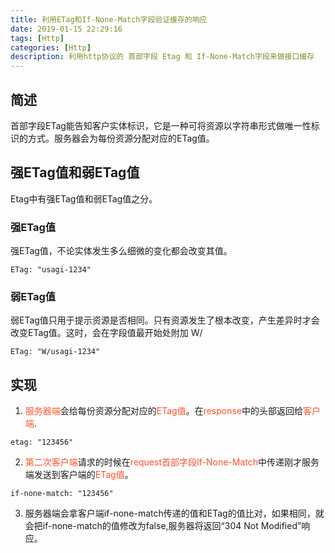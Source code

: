 ```yaml
---
title: 利用ETag和If-None-Match字段验证缓存的响应
date: 2019-01-15 22:29:16
tags: [Http]
categories: [Http]
description: 利用http协议的 首部字段 Etag 和 If-None-Match字段来做接口缓存
---
```

## 简述
首部字段ETag能告知客户实体标识，它是一种可将资源以字符串形式做唯一性标识的方式。服务器会为每份资源分配对应的ETag值。
## 强ETag值和弱ETag值
Etag中有强ETag值和弱ETag值之分。
### 强ETag值
强ETag值，不论实体发生多么细微的变化都会改变其值。
``` http
ETag: "usagi-1234"
```
### 弱ETag值
弱ETag值只用于提示资源是否相同。只有资源发生了根本改变，产生差异时才会改变ETag值。这时，会在字段值最开始处附加 W/
``` http
ETag: "W/usagi-1234"
```
## 实现
1. <font color="#ff502c">服务器端</font>会给每份资源分配对应的<font color="#ff502c">ETag值</font>。在<font color="#ff502c">response</font>中的头部返回给<font color="#ff502c">客户端</font>.
``` http
etag: "123456"
```
2. <font color="#ff502c">第二次客户端</font>请求的时候在<font color="#ff502c">request首部字段</font><font color="#ff502c">If-None-Match</font>中传递刚才服务端发送到客户端的<font color="#ff502c">ETag值</font>。  
``` http
if-none-match: "123456"
```
3. 服务器端会拿客户端if-none-match传递的值和ETag的值比对，如果相同，就会把if-none-match的值修改为false,服务器将返回“304 Not Modified”响应。